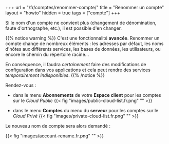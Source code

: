 +++
url = "/fr/comptes/renommer-compte/"
title = "Renommer un compte"
layout = "howto"
hidden = true
tags = ["compte"]
+++

Si le nom d'un compte ne convient plus (changement de dénomination, faute d'orthographe, etc.), il est possible d'en changer.

{{% notice warning %}}
C'est une fonctionnalité **avancée**. Renommer un compte change de nombreux éléments : les adresses par défaut, les noms d'hôtes aux différents services, les bases de données, les utilisateurs, ou encore le chemin du répertoire racine...

En conséquence, il faudra *certainement* faire des modifications de configuration dans vos applications et cela peut rendre des services *temporairement indisponibles*.
{{% /notice %}}

Rendez-vous :

- dans le menu **Abonnements** de votre **Espace client** pour les comptes sur le *Cloud Public*
{{< fig "images/public-cloud-list.fr.png" "" >}}

- dans le menu **Comptes** du menu du **serveur** pour les comptes sur le *Cloud Privé*
{{< fig "images/private-cloud-list.fr.png" "" >}}

Le nouveau nom de compte sera alors demandé :

{{< fig "images/account-rename.fr.png" "" >}}
